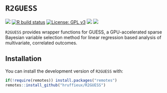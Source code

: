 <!-- README.md is generated from README.Rmd. Please edit that file -->

# `R2GUESS`

<!-- badges: start -->
<!-- For the R CMD checks, run usethis::use_github_actions() to set up the pipeline, possibly modify the .yaml file and then: -->

[![](https://travis-ci.org/hruffieux/R2GUESS.svg?branch=master)](https://travis-ci.org/hruffieux/R2GUESS)
[![R build
status](https://github.com/hruffieux/R2GUESS/workflows/R-CMD-check/badge.svg)](https://github.com/hruffieux/R2GUESS/actions)
[![License: GPL
v3](https://img.shields.io/badge/license-GPL%20v3-blue.svg)](https://www.gnu.org/licenses/gpl-3.0)
[![](https://img.shields.io/badge/devel%20version-2.0-blue.svg)](https://github.com/hruffieux/R2GUESS)
[![](https://img.shields.io/github/languages/code-size/hruffieux/R2GUESS.svg)](https://github.com/hruffieux/R2GUESS)
<!-- badges: end -->

`R2GUESS` provides wrapper functions for GUESS, a GPU-accelerated sparse
Bayesian variable selection method for linear regression based analysis
of multivariate, correlated outcomes.

## Installation

You can install the development version of `R2GUESS` with:

``` r
if(!require(remotes)) install.packages("remotes")
remotes::install_github("hruffieux/R2GUESS")
```
